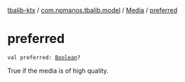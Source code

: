 [tbalib-ktx](../../index.md) / [com.npmanos.tbalib.model](../index.md) / [Media](index.md) / [preferred](./preferred.md)

# preferred

`val preferred: `[`Boolean`](https://kotlinlang.org/api/latest/jvm/stdlib/kotlin/-boolean/index.html)`?`

True if the media is of high quality.

